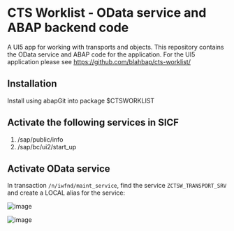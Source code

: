# CTS Worklist - OData service and ABAP backend code

A UI5 app for working with transports and objects. This repository contains the  OData service and ABAP code for the application. For the UI5 application please see https://github.com/blahbap/cts-worklist/

## Installation 
Install using abapGit into package $CTSWORKLIST

## Activate the following services in SICF 

1. /sap/public/info
2. /sap/bc/ui2/start_up

## Activate OData service
In transaction `/n/iwfnd/maint_service`, find the service `ZCTSW_TRANSPORT_SRV` and create a LOCAL alias for the service:  


![image](https://github.com/blahbap/sap-ca-cts-worklist-abap/assets/323613/23f7cdc1-48c2-4ed0-a132-39a85e7e69e7)

![image](https://github.com/blahbap/sap-ca-cts-worklist-abap/assets/323613/574d335d-1475-45ee-a5a9-f8616e251ecf)

